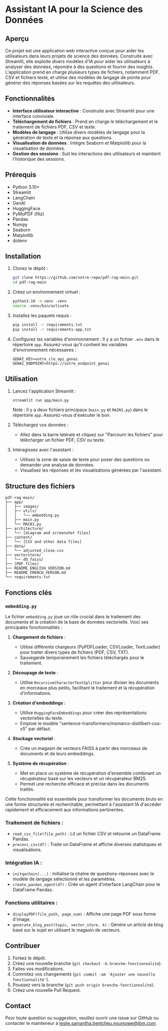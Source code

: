 # Assistant IA pour la Science des Données

## Aperçu

Ce projet est une application web interactive conçue pour aider les utilisateurs dans leurs projets de science des données. Construite avec Streamlit, elle exploite divers modèles d'IA pour aider les utilisateurs à analyser des données, répondre à des questions et fournir des insights. L'application prend en charge plusieurs types de fichiers, notamment PDF, CSV et fichiers texte, et utilise des modèles de langage de pointe pour générer des réponses basées sur les requêtes des utilisateurs.

## Fonctionnalités

- **Interface utilisateur interactive** : Construite avec Streamlit pour une interface conviviale.
- **Téléchargement de fichiers** : Prend en charge le téléchargement et le traitement de fichiers PDF, CSV et texte.
- **Modèles de langage** : Utilise divers modèles de langage pour la génération de texte et la réponse aux questions.
- **Visualisation de données** : Intègre Seaborn et Matplotlib pour la visualisation de données.
- **Gestion des sessions** : Suit les interactions des utilisateurs et maintient l'historique des sessions.

## Prérequis

- Python 3.10+
- Streamlit
- LangChain
- GenAI
- HuggingFace
- PyMuPDF (fitz)
- Pandas
- Numpy
- Seaborn
- Matplotlib
- dotenv

## Installation

1. Clonez le dépôt :

   ```sh
   git clone https://github.com/votre-repo/pdf-rag-main.git
   cd pdf-rag-main
   ```

2. Créez un environnement virtuel :

   ```sh
   python3.10 -m venv .venv
   source .venv/bin/activate
   ```

3. Installez les paquets requis :

   ```sh
   pip install -r requirements.txt
   pip install -r requirements-app.txt
   ```

4. Configurez les variables d'environnement :
   Il y a un fichier `.env` dans le répertoire `app`. Assurez-vous qu'il contient les variables d'environnement nécessaires :
   ```env
   GENAI_KEY=votre_cle_api_genai
   GENAI_ENDPOINT=https://votre_endpoint_genai
   ```

## Utilisation

1. Lancez l'application Streamlit :

   ```sh
   streamlit run app/main.py
   ```

   Note : Il y a deux fichiers principaux (`main.py` et `MAIN1.py`) dans le répertoire `app`. Assurez-vous d'exécuter le bon.

2. Téléchargez vos données :

   - Allez dans la barre latérale et cliquez sur "Parcourir les fichiers" pour télécharger un fichier PDF, CSV ou texte.

3. Interagissez avec l'assistant :
   - Utilisez la zone de saisie de texte pour poser des questions ou demander une analyse de données.
   - Visualisez les réponses et les visualisations générées par l'assistant.

## Structure des fichiers

```
pdf-rag-main/
├── app/
│   ├── images/
│   ├── utils/
│   │   └── embedding.py
│   ├── main.py
│   └── MAIN1.py
├── architecture/
│   └── [diagram and screenshot files]
├── content/
│   └── [CSV and other data files]
├── data/
│   └── adjusted_close.csv
├── vectorstore/
│   └── db_faiss/
├── [PDF files]
├── README_ENGLISH_VERSION.md
├── README_FRENCH_VERSON.md
└── requirements.txt
```

## Fonctions clés

### `embedding.py`

Le fichier `embedding.py` joue un rôle crucial dans le traitement des documents et la création de la base de données vectorielle. Voici ses principales fonctionnalités :

1. **Chargement de fichiers** :

   - Utilise différents chargeurs (PyPDFLoader, CSVLoader, TextLoader) pour traiter divers types de fichiers (PDF, CSV, TXT).
   - Sauvegarde temporairement les fichiers téléchargés pour le traitement.

2. **Découpage de texte** :

   - Utilise `RecursiveCharacterTextSplitter` pour diviser les documents en morceaux plus petits, facilitant le traitement et la récupération d'informations.

3. **Création d'embeddings** :

   - Utilise `HuggingFaceEmbeddings` pour créer des représentations vectorielles du texte.
   - Emploie le modèle "sentence-transformers/msmarco-distilbert-cos-v5" par défaut.

4. **Stockage vectoriel** :

   - Crée un magasin de vecteurs FAISS à partir des morceaux de documents et de leurs embeddings.

5. **Système de récupération** :
   - Met en place un système de récupération d'ensemble combinant un récupérateur basé sur les vecteurs et un récupérateur BM25.
   - Permet une recherche efficace et précise dans les documents traités.

Cette fonctionnalité est essentielle pour transformer les documents bruts en une forme structurée et recherchable, permettant à l'assistant IA d'accéder rapidement et efficacement aux informations pertinentes.

### Traitement de fichiers :

- `read_csv_file(file_path)` : Lit un fichier CSV et retourne un DataFrame Pandas.
- `process_csv(df)` : Traite un DataFrame et affiche diverses statistiques et visualisations.

### Intégration IA :

- `initqachain(...)` : Initialise la chaîne de questions-réponses avec le modèle de langage sélectionné et les paramètres.
- `create_pandas_agent(df)` : Crée un agent d'interface LangChain pour le DataFrame Pandas.

### Fonctions utilitaires :

- `displayPDF(file_path, page_num)` : Affiche une page PDF sous forme d'image.
- `generate_blog_post(topic, vector_store, k)` : Génère un article de blog basé sur le sujet en utilisant le magasin de vecteurs.

## Contribuer

1. Forkez le dépôt.
2. Créez une nouvelle branche (`git checkout -b branche-fonctionnalite`).
3. Faites vos modifications.
4. Commitez vos changements (`git commit -am 'Ajouter une nouvelle fonctionnalité'`).
5. Poussez vers la branche (`git push origin branche-fonctionnalite`).
6. Créez une nouvelle Pull Request.

## Contact

Pour toute question ou suggestion, veuillez ouvrir une issue sur GitHub ou contacter le mainteneur à leslie.samantha.tientcheu.noumowe@ibm.com.
